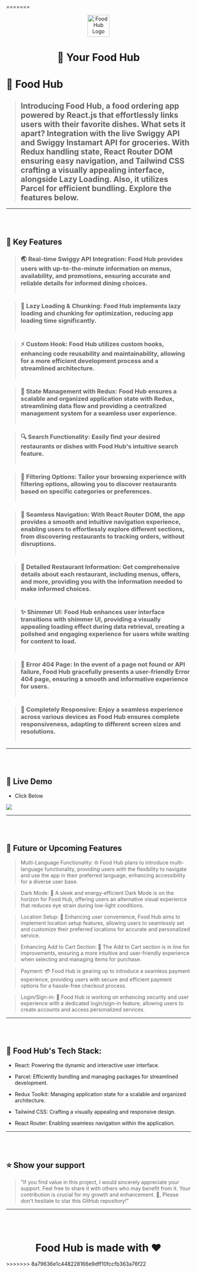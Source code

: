 
=======
<div align="center">
  <img src="https://brand.foodhub.com/images/png/logo_vertical_new.png" width="60px" alt="Food Hub Logo">
  <h1><b>🚀 Your Food Hub</b></h1>
</div>




<!-- PROJECT DESCRIPTION -->

# 💖 Food Hub 

> ## Introducing Food Hub, a food ordering app powered by React.js that effortlessly links users with their favorite dishes. What sets it apart? Integration with the live Swiggy API and Swiggy Instamart API for groceries. With Redux handling state, React Router DOM ensuring easy navigation, and Tailwind CSS crafting a visually appealing interface, alongside Lazy Loading. Also, it utilizes Parcel for efficient bundling. Explore the features below.



---
<!-- Features -->
<br></br>
 ## 🎯 Key Features 

> ### 🌏 Real-time Swiggy API Integration: Food Hub provides users with up-to-the-minute information on menus, availability, and promotions, ensuring accurate and reliable details for informed dining choices.<br></br>

> ### 🚀 Lazy Loading & Chunking: Food Hub implements lazy loading and chunking for optimization, reducing app loading time significantly.<br></br>

> ### ⚡ Custom Hook: Food Hub utilizes custom hooks, enhancing code reusability and maintainability, allowing for a more efficient development process and a streamlined architecture.<br></br>

> ### 🔐 State Management with Redux: Food Hub ensures a scalable and organized application state with Redux, streamlining data flow and providing a centralized management system for a seamless user experience.<br></br>

> ### 🔍 Search Functionality: Easily find your desired restaurants or dishes with Food Hub's intuitive search feature.<br></br>

> ### 🎯 Filtering Options: Tailor your browsing experience with filtering options, allowing you to discover restaurants based on specific categories or preferences.<br></br>

> ### 📌 Seamless Navigation: With React Router DOM, the app provides a smooth and intuitive navigation experience, enabling users to effortlessly explore different sections, from discovering restaurants to tracking orders, without disruptions.<br></br>

> ### 📜 Detailed Restaurant Information: Get comprehensive details about each restaurant, including menus, offers, and more, providing you with the information needed to make informed choices.<br></br>

> ### ✨ Shimmer UI: Food Hub enhances user interface transitions with shimmer UI, providing a visually appealing loading effect during data retrieval, creating a polished and engaging experience for users while waiting for content to load.<br></br>

> ### 🚧 Error 404 Page: In the event of a page not found or API failure, Food Hub gracefully presents a user-friendly Error 404 page, ensuring a smooth and informative experience for users.<br></br>

> ### 📱 Completely Responsive: Enjoy a seamless experience across various devices as Food Hub ensures complete responsiveness, adapting to different screen sizes and resolutions.<br></br>

---
<br></br>
## 🚀 Live Demo 

- Click Below

 <a href="https://food-hub-beta.vercel.app/" target="_blank">
<img src="https://img.shields.io/badge/Vercel-000000?style=for-the-badge&logo=vercel&logoColor=white">
</a>

---
<br></br>
## 🎯 Future or Upcoming Features
> Multi-Language Functionality: 🌐 Food Hub plans to introduce multi-language functionality, providing users with the flexibility to navigate and use the app in their preferred language, enhancing accessibility for a diverse user base.

> Dark Mode: 🌙 A sleek and energy-efficient Dark Mode is on the horizon for Food Hub, offering users an alternative visual experience that reduces eye strain during low-light conditions.

> Location Setup: 📍 Enhancing user convenience, Food Hub aims to implement location setup features, allowing users to seamlessly set and customize their preferred locations for accurate and personalized service.

> Enhancing Add to Cart Section: 🛒 The Add to Cart section is in line for improvements, ensuring a more intuitive and user-friendly experience when selecting and managing items for purchase.

> Payment: 💳 Food Hub is gearing up to introduce a seamless payment experience, providing users with secure and efficient payment options for a hassle-free checkout process.

> Login/Sign-in: 🔐 Food Hub is working on enhancing security and user experience with a dedicated login/sign-in feature, allowing users to create accounts and access personalized services.

---
<br></br>
 ## 🔧 Food Hub's Tech Stack:

- React: Powering the dynamic and interactive user interface.

- Parcel: Efficiently bundling and managing packages for streamlined development.

- Redux Toolkit: Managing application state for a scalable and organized architecture.

- Tailwind CSS: Crafting a visually appealing and responsive design.

- React Router: Enabling seamless navigation within the application.


---
<br></br>
## ⭐️ Show your support 

> "If you find value in this project, I would sincerely appreciate your support. Feel free to share it with others who may benefit from it. Your contribution is crucial for my growth and enhancement. 🚀, Please don't hesitate to star this GitHub repository!"

---

<br></br>

<div align="center"><h1>Food Hub is made with ❤️</h1> </div>
>>>>>>> 8a79636e1c448228166e9dff10fccfb363a76f22
